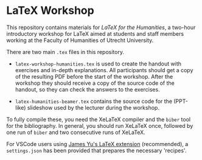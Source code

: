 # LaTeX Workshop

This repository contains materials for _LaTeX for the Humanities_, a two-hour introductory workshop for LaTeX aimed at students and staff members working at the Faculty of Humanities of Utrecht University.

There are two main `.tex` files in this repository.

* `latex-workshop-humanities.tex` is used to create the handout with exercises and in-depth explanations. All participants should get a copy of the resulting PDF before the start of the workshop. After the workshop they should receive a copy of the source code of the handout, so they can check the answers to the exercises.

* `latex-humanities-beamer.tex` contains the source code for the (PPT-like) slideshow used by the lecturer during the workshop.

To fully compile these, you need the XeLaTeX compiler and the `biber` tool for the bibliography. In general, you should run XeLaTeX once, followed by one run of `biber` and two consecutive runs of XeLaTeX.

For VSCode users using [James Yu's LaTeX extension](vscode:extension/James-Yu.latex-workshop) (recommended), a `settings.json` has been provided that prepares the necessary 'recipes'.